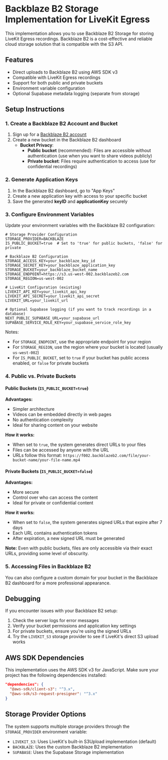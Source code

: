 # Backblaze B2 Storage Implementation for LiveKit Egress

This implementation allows you to use Backblaze B2 Storage for storing LiveKit Egress recordings. Backblaze B2 is a cost-effective and reliable cloud storage solution that is compatible with the S3 API.

## Features

- Direct uploads to Backblaze B2 using AWS SDK v3
- Compatible with LiveKit Egress recordings
- Support for both public and private buckets
- Environment variable configuration
- Optional Supabase metadata logging (separate from storage)

## Setup Instructions

### 1. Create a Backblaze B2 Account and Bucket

1. Sign up for a [Backblaze B2 account](https://www.backblaze.com/b2/sign-up.html)
2. Create a new bucket in the Backblaze B2 dashboard
   - **Bucket Privacy**: 
     - **Public bucket** (recommended): Files are accessible without authentication (use when you want to share videos publicly)
     - **Private bucket**: Files require authentication to access (use for confidential recordings)

### 2. Generate Application Keys

1. In the Backblaze B2 dashboard, go to "App Keys"
2. Create a new application key with access to your specific bucket
3. Save the generated **keyID** and **applicationKey** securely

### 3. Configure Environment Variables

Update your environment variables with the Backblaze B2 configuration:

```
# Storage Provider Configuration
STORAGE_PROVIDER=BACKBLAZE
IS_PUBLIC_BUCKET=true  # Set to 'true' for public buckets, 'false' for private

# Backblaze B2 Configuration
STORAGE_ACCESS_KEY=your_backblaze_key_id
STORAGE_SECRET_KEY=your_backblaze_application_key
STORAGE_BUCKET=your_backblaze_bucket_name
STORAGE_ENDPOINT=https://s3.us-west-002.backblazeb2.com
STORAGE_REGION=us-west-002

# LiveKit Configuration (existing)
LIVEKIT_API_KEY=your_livekit_api_key
LIVEKIT_API_SECRET=your_livekit_api_secret
LIVEKIT_URL=your_livekit_url

# Optional Supabase logging (if you want to track recordings in a database)
NEXT_PUBLIC_SUPABASE_URL=your_supabase_url
SUPABASE_SERVICE_ROLE_KEY=your_supabase_service_role_key
```

Notes:
- For `STORAGE_ENDPOINT`, use the appropriate endpoint for your region
- For `STORAGE_REGION`, use the region where your bucket is located (usually `us-west-002`)
- For `IS_PUBLIC_BUCKET`, set to `true` if your bucket has public access enabled, or `false` for private buckets

### 4. Public vs. Private Buckets

#### Public Buckets (`IS_PUBLIC_BUCKET=true`)

**Advantages:**
- Simpler architecture
- Videos can be embedded directly in web pages
- No authentication complexity
- Ideal for sharing content on your website

**How it works:**
- When set to `true`, the system generates direct URLs to your files
- Files can be accessed by anyone with the URL
- URLs follow this format: `https://f002.backblazeb2.com/file/your-bucket-name/your-file-name.mp4`

#### Private Buckets (`IS_PUBLIC_BUCKET=false`)

**Advantages:**
- More secure
- Control over who can access the content
- Ideal for private or confidential content

**How it works:**
- When set to `false`, the system generates signed URLs that expire after 7 days
- Each URL contains authentication tokens
- After expiration, a new signed URL must be generated

**Note:** Even with public buckets, files are only accessible via their exact URLs, providing some level of obscurity.

### 5. Accessing Files in Backblaze B2

You can also configure a custom domain for your bucket in the Backblaze B2 dashboard for a more professional appearance.

## Debugging

If you encounter issues with your Backblaze B2 setup:

1. Check the server logs for error messages
2. Verify your bucket permissions and application key settings
3. For private buckets, ensure you're using the signed URLs
4. Try the `LIVEKIT_S3` storage provider to see if LiveKit's direct S3 upload works

## AWS SDK Dependencies

This implementation uses the AWS SDK v3 for JavaScript. Make sure your project has the following dependencies installed:

```json
"dependencies": {
  "@aws-sdk/client-s3": "^3.x",
  "@aws-sdk/s3-request-presigner": "^3.x"
}
```

## Storage Provider Options

The system supports multiple storage providers through the `STORAGE_PROVIDER` environment variable:

- `LIVEKIT_S3`: Uses LiveKit's built-in S3Upload implementation (default)
- `BACKBLAZE`: Uses the custom Backblaze B2 implementation
- `SUPABASE`: Uses the Supabase Storage implementation 